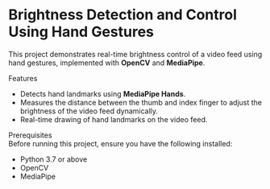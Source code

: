 # Brightness Detection and Control Using Hand Gestures  

This project demonstrates real-time brightness control of a video feed using hand gestures, implemented with **OpenCV** and **MediaPipe**.  

Features  
- Detects hand landmarks using **MediaPipe Hands**.  
- Measures the distance between the thumb and index finger to adjust the brightness of the video feed dynamically.  
- Real-time drawing of hand landmarks on the video feed.  

Prerequisites  
Before running this project, ensure you have the following installed:  
- Python 3.7 or above  
- OpenCV  
- MediaPipe  
